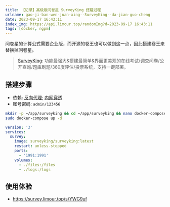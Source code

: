 ```yaml
---
title: 【记录】高级版问卷星 SurveyKing 搭建过程
urlname: gao-ji-ban-wen-juan-xing--SurveyKing--da-jian-guo-cheng
date: 2023-09-17 16:43:11
index_img: https://api.limour.top/randomImg?d=2023-09-17 16:43:11
tags: [docker, ngpm]
---
```

问卷星的计算公式需要企业版，而开源的卷王也可以做到这一点，因此搭建卷王来替换掉问卷星。
> [SurveyKing](https://gitee.com/surveyking/surveyking): 功能最强大&搭建最简单&界面更美观的在线考试/调查问卷/公开查询/题库刷题/360度评估/投票系统，支持一键部署。

## 搭建步骤

+ 依赖: [反向代理](/Docker-bu-shu-Nginx-Proxy-Manager); [内网穿透](/-ji-lu--an-zhuang-npsfrp-fu-wu-duan-yu-ke-hu-duan)
+ 账号密码:  `admin/123456`

```bash
mkdir -p ~/app/surveyking && cd ~/app/surveyking && nano docker-compose.yml
sudo docker-compose up -d
```

```yml
version: '3'
services:
  survey:
    image: surveyking/surveyking:latest
    restart: unless-stopped
    ports:
      - '1991:1991'
    volumes:
      - ./files:/files
      - ./logs:/logs
```

## 使用体验
+ https://survey.limour.top/s/YWG9uf